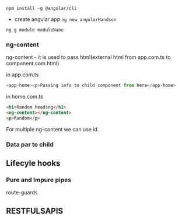 

`npm install -g @angular/cli`

- create angular app
`ng new angularHandson`


`ng g module moduleName`


### ng-content

ng-content - it is used to pass html(external html from app.com.ts to component.com.html)

in app.com.ts
```js
<app-home><p>Passing info to child component from here</app-home>
```

in home.com.ts
```html
<h1>Random heading</h1>
<ng-content></ng-content>
<p>Random</p>
```


For multiple ng-content we can use id.



### Data par to child


## Lifecyle hooks

### Pure and Impure pipes

route-guards

## RESTFULSAPIS





